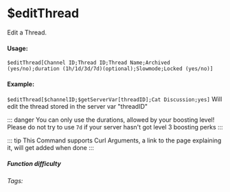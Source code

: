 # $editThread <Badge type="warning" text="Read Below" vertical="middle" />
Edit a Thread.

#### Usage: 
`$editThread[Channel ID;Thread ID;Thread Name;Archived (yes/no);duration (1h/1d/3d/7d)(optional);Slowmode;Locked (yes/no)]`

#### Example: 
`$editThread[$channelID;$getServerVar[threadID];Cat Discussion;yes]` Will edit the thread stored in the server var "threadID"


::: danger
You can only use the durations, allowed by your boosting level! Please do not try to use `7d` if your server hasn't got level 3 boosting perks
:::

::: tip
This Command supports Curl Arguments, a link to the page explaining it, will get added when done
:::

##### Function difficulty <Badge type="danger" text="Difficult" vertical="middle" /> 
###### Tags: <Badge type="tip" text="channel" vertical="middle" /> <Badge type="tip" text="edit" vertical="middle" /> <Badge type="tip" text="Threads" vertical="middle" /> <Badge type="tip" text="Edit Threads" vertical="middle" />